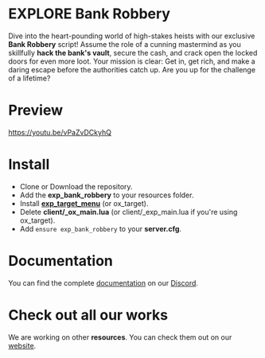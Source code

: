 # EXPLORE Bank Robbery
Dive into the heart-pounding world of high-stakes heists with our exclusive **Bank Robbery** script! Assume the role of a cunning mastermind as you skillfully **hack the bank's vault**, secure the cash, and crack open the locked doors for even more loot. Your mission is clear: Get in, get rich, and make a daring escape before the authorities catch up. Are you up for the challenge of a lifetime?

# Preview
https://youtu.be/vPaZvDCkyhQ

# Install
- Clone or Download the repository.
- Add the **exp_bank_robbery** to your resources folder.
- Install [**exp_target_menu**](https://forum.cfx.re/t/free-explore-target-menu/5176144) (or ox_target).
- Delete **client/_ox_main.lua** (or client/_exp_main.lua if you're using ox_target).
- Add `ensure exp_bank_robbery` to your **server.cfg**.

# Documentation
You can find the complete [documentation](https://discord.com/channels/957638068465201172/1163399714927038494) on our [Discord](https://discord.gg/DnW5vvhkUc).

# Check out all our works
We are working on other **resources**. You can check them out on our [website](https://www.gta-explore.com/#services).
